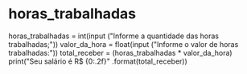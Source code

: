 # horas_trabalhadas
horas_trabalhadas = int(input ("Informe a quantidade das horas trabalhadas;"))
valor_da_hora = float(input ("Informe o valor de horas trabalhadas:"))
total_receber = (horas_trabalhadas * valor_da_hora)
print("Seu salário é R$ {0:.2f}" .format(total_receber))
